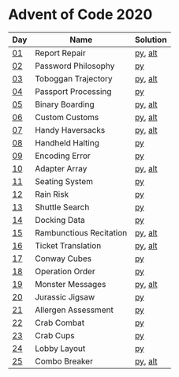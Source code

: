 # Advent of Code 2020

|Day|Name|Solution|
|---|---|---|
|[01](https://adventofcode.com/2020/day/1)|Report Repair|[py](/day01/main.py), [alt](/day01/alt.py)|
|[02](https://adventofcode.com/2020/day/2)|Password Philosophy|[py](/day02/main.py)|
|[03](https://adventofcode.com/2020/day/3)|Toboggan Trajectory|[py](/day03/main.py), [alt](/day03/alt.py)|
|[04](https://adventofcode.com/2020/day/4)|Passport Processing|[py](/day04/main.py)|
|[05](https://adventofcode.com/2020/day/5)|Binary Boarding|[py](/day05/main.py), [alt](/day05/alt.py)|
|[06](https://adventofcode.com/2020/day/6)|Custom Customs|[py](/day06/main.py), [alt](/day06/alt.py)|
|[07](https://adventofcode.com/2020/day/7)|Handy Haversacks|[py](/day07/main.py), [alt](/day07/alt.py)|
|[08](https://adventofcode.com/2020/day/8)|Handheld Halting|[py](/day08/main.py)|
|[09](https://adventofcode.com/2020/day/9)|Encoding Error|[py](/day09/main.py)|
|[10](https://adventofcode.com/2020/day/10)|Adapter Array|[py](/day10/main.py), [alt](/day10/alt.py)|
|[11](https://adventofcode.com/2020/day/11)|Seating System|[py](/day11/main.py)|
|[12](https://adventofcode.com/2020/day/12)|Rain Risk|[py](/day12/main.py)|
|[13](https://adventofcode.com/2020/day/13)|Shuttle Search|[py](/day13/main.py)|
|[14](https://adventofcode.com/2020/day/14)|Docking Data|[py](/day14/main.py)|
|[15](https://adventofcode.com/2020/day/15)|Rambunctious Recitation|[py](/day15/main.py), [alt](/day15/alt.py)|
|[16](https://adventofcode.com/2020/day/16)|Ticket Translation|[py](/day16/main.py), [alt](/day16/alt.py)|
|[17](https://adventofcode.com/2020/day/17)|Conway Cubes|[py](/day17/main.py)|
|[18](https://adventofcode.com/2020/day/18)|Operation Order|[py](/day18/main.py)|
|[19](https://adventofcode.com/2020/day/19)|Monster Messages|[py](/day19/main.py), [alt](/day19/alt.py)|
|[20](https://adventofcode.com/2020/day/20)|Jurassic Jigsaw|[py](/day20/main.py)|
|[21](https://adventofcode.com/2020/day/21)|Allergen Assessment|[py](/day21/main.py)|
|[22](https://adventofcode.com/2020/day/22)|Crab Combat|[py](/day22/main.py)|
|[23](https://adventofcode.com/2020/day/23)|Crab Cups|[py](/day23/main.py)|
|[24](https://adventofcode.com/2020/day/24)|Lobby Layout|[py](/day24/main.py)|
|[25](https://adventofcode.com/2020/day/25)|Combo Breaker|[py](/day25/main.py), [alt](/day25/alt.py)|

